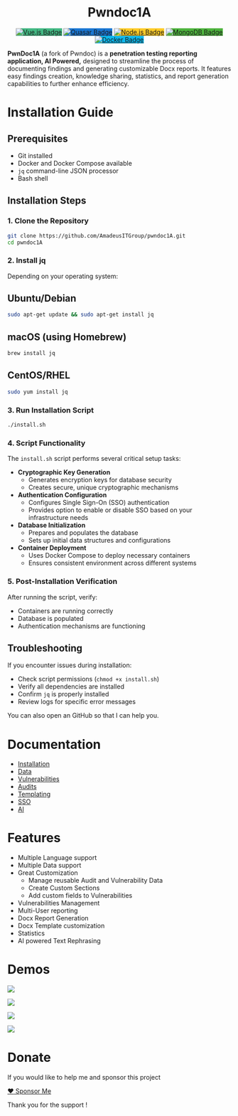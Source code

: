<div class="markdown-heading" dir="auto"><h1 align="center" tabindex="-1" class="heading-element" dir="auto">Pwndoc1A</h1><a id="user-content-Pwndoc1A" class="anchor" aria-label="Permalink: Pwndoc1A" href="#Pwndoc1A"></a></div>
<p align="center"> <a href="https://vuejs.org/"><img src="https://img.shields.io/badge/Vue.js-v3.15.4-42b883" alt="Vue.js Badge" style="background-color:#42b883;"></a> <a href="https://quasar.dev/"><img src="https://img.shields.io/badge/Quasar-v2.14-1976d2" alt="Quasar Badge" style="background-color:#1976d2;"></a> <a href="https://nodejs.org/"><img src="https://img.shields.io/badge/Node.js-v18-ffca28" alt="Node.js Badge" style="background-color:#ffca28;"></a> <a href="https://www.mongodb.com/"><img src="https://img.shields.io/badge/MongoDB-v8.0-4DB33D" alt="MongoDB Badge" style="background-color:#4DB33D;"></a> <a href="https://www.docker.com/"><img src="https://img.shields.io/badge/Docker-0db7ed" alt="Docker Badge" style="background-color:#0db7ed;"></a> </p>

**PwnDoc1A** (a fork of Pwndoc) is a **penetration testing reporting application, AI Powered,** designed to streamline the process of documenting findings and generating customizable Docx reports. It features easy findings creation, knowledge sharing, statistics, and report generation capabilities to further enhance efficiency.
# Installation Guide

## Prerequisites

- Git installed
- Docker and Docker Compose available
- `jq` command-line JSON processor
- Bash shell

## Installation Steps

### 1. Clone the Repository

```bash
git clone https://github.com/AmadeusITGroup/pwndoc1A.git
cd pwndoc1A
```


### 2. Install jq

Depending on your operating system:

## Ubuntu/Debian

```bash 
sudo apt-get update && sudo apt-get install jq
```

## macOS (using Homebrew)

```bash
brew install jq
```

## CentOS/RHEL

```bash
sudo yum install jq
```

### 3. Run Installation Script

```bash
./install.sh
```

### 4. Script Functionality

The `install.sh` script performs several critical setup tasks:

- **Cryptographic Key Generation**
    - Generates encryption keys for database security
    - Creates secure, unique cryptographic mechanisms
- **Authentication Configuration**
    - Configures Single Sign-On (SSO) authentication
    - Provides option to enable or disable SSO based on your infrastructure needs
- **Database Initialization**
    - Prepares and populates the database
    - Sets up initial data structures and configurations
- **Container Deployment**
    - Uses Docker Compose to deploy necessary containers
    - Ensures consistent environment across different systems

### 5. Post-Installation Verification

After running the script, verify:

- Containers are running correctly
- Database is populated
- Authentication mechanisms are functioning

## Troubleshooting

If you encounter issues during installation:

- Check script permissions (`chmod +x install.sh`)
- Verify all dependencies are installed
- Confirm `jq` is properly installed
- Review logs for specific error messages

You can also open an GitHub so that I can help you.

# Documentation
- [Installation](https://pwndoc.github.io/pwndoc/#/installation)
- [Data](https://pwndoc.github.io/pwndoc/#/data)
- [Vulnerabilities](https://pwndoc.github.io/pwndoc/#/vulnerabilities)
- [Audits](https://pwndoc.github.io/pwndoc/#/audits)
- [Templating](https://pwndoc.github.io/pwndoc/#/docxtemplate)
- [SSO](https://github.com/AmadeusITGroup/pwndoc1A/blob/vue3/docs/sso.md)
- [AI](https://github.com/AmadeusITGroup/pwndoc1A/blob/vue3/docs/AI.md)

# Features

- Multiple Language support
- Multiple Data support
- Great Customization
  - Manage reusable Audit and Vulnerability Data
  - Create Custom Sections
  - Add custom fields to Vulnerabilities
- Vulnerabilities Management
- Multi-User reporting
- Docx Report Generation
- Docx Template customization
- Statistics
- AI powered Text Rephrasing

# Demos

![](https://github.com/AmadeusITGroup/pwndoc1A/blob/vue3/demos/demo.gif)

![](https://github.com/AmadeusITGroup/pwndoc1A/blob/vue3/demos/AI-Rephrase.gif)

![](https://github.com/AmadeusITGroup/pwndoc1A/blob/vue3/docs/_images/stats.png)

![](https://github.com/AmadeusITGroup/pwndoc1A/blob/vue3/docs/_images/statsReport.png)
# Donate

If you would like to help me and sponsor this project

[:heart: Sponsor Me](https://github.com/sponsors/chapizze)

Thank you for the support !
